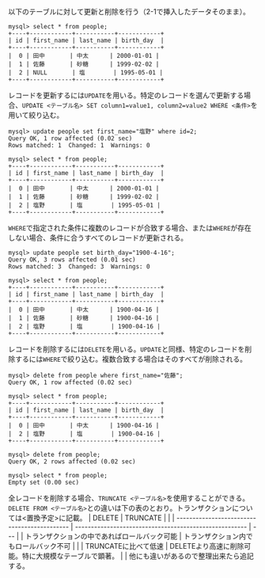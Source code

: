 以下のテーブルに対して更新と削除を行う（2-1で挿入したデータそのまま）。
```
mysql> select * from people;
+----+------------+-----------+------------+
| id | first_name | last_name | birth_day  |
+----+------------+-----------+------------+
|  0 | 田中       | 中太      | 2000-01-01 |
|  1 | 佐藤       | 砂糖      | 1999-02-02 |
|  2 | NULL       | 塩        | 1995-05-01 |
+----+------------+-----------+------------+
```
レコードを更新するには`UPDATE`を用いる。特定のレコードを選んで更新する場合、`UPDATE <テーブル名> SET column1=value1, column2=value2 WHERE <条件>`を用いて絞り込む。
```
mysql> update people set first_name="塩野" where id=2;
Query OK, 1 row affected (0.02 sec)
Rows matched: 1  Changed: 1  Warnings: 0

mysql> select * from people;
+----+------------+-----------+------------+
| id | first_name | last_name | birth_day  |
+----+------------+-----------+------------+
|  0 | 田中       | 中太      | 2000-01-01 |
|  1 | 佐藤       | 砂糖      | 1999-02-02 |
|  2 | 塩野       | 塩        | 1995-05-01 |
+----+------------+-----------+------------+
```
`WHERE`で指定された条件に複数のレコードが合致する場合、または`WHERE`が存在しない場合、条件に合うすべてのレコードが更新される。
```
mysql> update people set birth_day="1900-4-16";
Query OK, 3 rows affected (0.01 sec)
Rows matched: 3  Changed: 3  Warnings: 0

mysql> select * from people;
+----+------------+-----------+------------+
| id | first_name | last_name | birth_day  |
+----+------------+-----------+------------+
|  0 | 田中       | 中太      | 1900-04-16 |
|  1 | 佐藤       | 砂糖      | 1900-04-16 |
|  2 | 塩野       | 塩        | 1900-04-16 |
+----+------------+-----------+------------+
```

レコードを削除するには`DELETE`を用いる。`UPDATE`と同様、特定のレコードを削除するには`WHERE`で絞り込む。複数合致する場合はそのすべてが削除される。
```
mysql> delete from people where first_name="佐藤";
Query OK, 1 row affected (0.02 sec)

mysql> select * from people;
+----+------------+-----------+------------+
| id | first_name | last_name | birth_day  |
+----+------------+-----------+------------+
|  0 | 田中       | 中太      | 1900-04-16 |
|  2 | 塩野       | 塩        | 1900-04-16 |
+----+------------+-----------+------------+

mysql> delete from people;
Query OK, 2 rows affected (0.02 sec)

mysql> select * from people;
Empty set (0.00 sec)
```

全レコードを削除する場合、`TRUNCATE <テーブル名>`を使用することができる。`DELETE FROM <テーブル名>`との違いは下の表のとおり。トランザクションについては<置換予定>に記載。
| DELETE                                       | TRUNCATE                                               |     |
| -------------------------------------------- | ------------------------------------------------------ | --- |
| トランザクションの中であればロールバック可能 | トランザクション内でもロールバック不可                 |     |
| TRUNCATEに比べて低速                         | DELETEより高速に削除可能。特に大規模なテーブルで顕著。 |     |
他にも違いがあるので整理出来たら追記する。